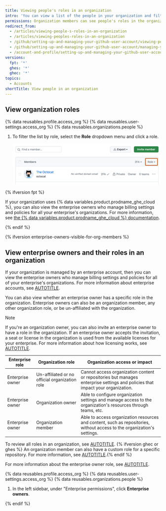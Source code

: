 ```yaml
---
title: Viewing people's roles in an organization
intro: 'You can view a list of the people in your organization and filter by their role. For more information on organization roles, see [Roles in an organization](/organizations/managing-peoples-access-to-your-organization-with-roles/roles-in-an-organization).'
permissions: Organization members can see people's roles in the organization.
redirect_from:
  - /articles/viewing-people-s-roles-in-an-organization
  - /articles/viewing-peoples-roles-in-an-organization
  - /github/setting-up-and-managing-your-github-user-account/viewing-peoples-roles-in-an-organization
  - /github/setting-up-and-managing-your-github-user-account/managing-your-membership-in-organizations/viewing-peoples-roles-in-an-organization
  - /account-and-profile/setting-up-and-managing-your-github-user-account/managing-your-membership-in-organizations/viewing-peoples-roles-in-an-organization
versions:
  fpt: '*'
  ghes: '*'
  ghec: '*'
topics:
  - Accounts
shortTitle: View people in an organization
---
```


## View organization roles

{% data reusables.profile.access_org %}
{% data reusables.user-settings.access_org %}
{% data reusables.organizations.people %}
1. To filter the list by role, select the **Role** dropdown menu and click a role.

   ![Screenshot of the list of organization members. In the header of the list, a dropdown menu, labeled "Role," is outlined in dark orange.](/assets/images/help/organizations/view-list-of-people-in-org-by-role.png)

{% ifversion fpt %}

If your organization uses {% data variables.product.prodname_ghe_cloud %}, you can also view the enterprise owners who manage billing settings and policies for all your enterprise's organizations. For more information, see [the {% data variables.product.prodname_ghe_cloud %} documentation](/enterprise-cloud@latest/account-and-profile/setting-up-and-managing-your-personal-account-on-github/managing-your-membership-in-organizations/viewing-peoples-roles-in-an-organization#view-enterprise-owners-and-their-roles-in-an-organization).

{% endif %}

{% ifversion enterprise-owners-visible-for-org-members %}

## View enterprise owners and their roles in an organization

If your organization is managed by an enterprise account, then you can view the enterprise owners who manage billing settings and policies for all of your enterprise's organizations. For more information about enterprise accounts, see [AUTOTITLE](/get-started/learning-about-github/types-of-github-accounts).

You can also view whether an enterprise owner has a specific role in the organization. Enterprise owners can also be an organization member, any other organization role, or be un-affiliated with the organization.

> [!NOTE]
> If you're an organization owner, you can also invite an enterprise owner to have a role in the organization. If an enterprise owner accepts the invitation, a seat or license in the organization is used from the available licenses for your enterprise. For more information about how licensing works, see [AUTOTITLE](/admin/managing-accounts-and-repositories/managing-users-in-your-enterprise/roles-in-an-enterprise#enterprise-owner).

| **Enterprise role** | **Organization role** | **Organization access or impact** |
|----|----|----|
| Enterprise owner | Un-affiliated or no official organization role | Cannot access organization content or repositories but manages enterprise settings and policies that impact your organization. |
| Enterprise owner | Organization owner | Able to configure organization settings and manage access to the organization's resources through teams, etc. |
| Enterprise owner | Organization member | Able to access organization resources and content, such as repositories, without access to the organization's settings. |

To review all roles in an organization, see [AUTOTITLE](/organizations/managing-peoples-access-to-your-organization-with-roles/roles-in-an-organization). {% ifversion ghec or ghes %} An organization member can also have a custom role for a specific repository. For more information, see [AUTOTITLE](/organizations/managing-user-access-to-your-organizations-repositories/managing-repository-roles/managing-custom-repository-roles-for-an-organization).{% endif %}

For more information about the enterprise owner role, see [AUTOTITLE](/admin/managing-accounts-and-repositories/managing-users-in-your-enterprise/roles-in-an-enterprise#enterprise-owner).

{% data reusables.profile.access_org %}
{% data reusables.user-settings.access_org %}
{% data reusables.organizations.people %}
1. In the left sidebar, under "Enterprise permissions", click **Enterprise owners**.

{% endif %}
